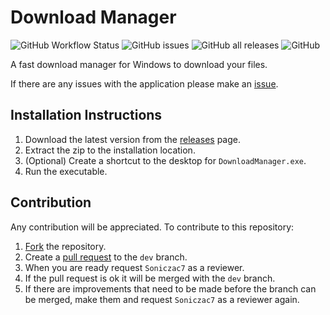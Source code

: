 # Download Manager
![GitHub Workflow Status](https://img.shields.io/github/workflow/status/Soniczac7/Download-Manager/.NET%20Core%20Desktop) ![GitHub issues](https://img.shields.io/github/issues/Soniczac7/Download-Manager) ![GitHub all releases](https://img.shields.io/github/downloads/Soniczac7/Download-Manager/total) ![GitHub](https://img.shields.io/github/license/Soniczac7/Download-Manager)

A fast download manager for Windows to download your files.

If there are any issues with the application please make an [issue](https://github.com/Soniczac7/Download-Manager/issues/new/choose).

## Installation Instructions
1) Download the latest version from the [releases](https://github.com/Soniczac7/Download-Manager/releases) page.
2) Extract the zip to the installation location.
3) (Optional) Create a shortcut to the desktop for `DownloadManager.exe`.
4) Run the executable.

## Contribution
Any contribution will be appreciated. To contribute to this repository:
1) [Fork](https://github.com/Soniczac7/Download-Manager/fork) the repository.
2) Create a [pull request](https://github.com/Soniczac7/Download-Manager/pulls) to the `dev` branch.
3) When you are ready request `Soniczac7` as a reviewer.
4) If the pull request is ok it will be merged with the `dev` branch.
5) If there are improvements that need to be made before the branch can be merged, make them and request `Soniczac7` as a reviewer again.
